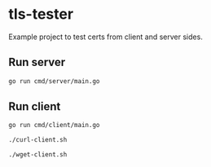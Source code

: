 # tls-tester

Example project to test certs from client and server sides.

## Run server

```bash
go run cmd/server/main.go
```

## Run client

```bash
go run cmd/client/main.go

./curl-client.sh

./wget-client.sh
```